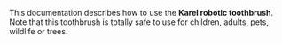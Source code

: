 This documentation describes how to use the **Karel robotic toothbrush**.  
Note that this toothbrush is totally safe to use for children, adults, pets, wildlife or trees.
